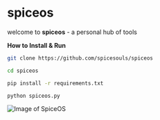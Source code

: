 # spiceos

welcome to **spiceos** - a personal hub of tools

**How to Install & Run**
```bash
git clone https://github.com/spicesouls/spiceos

cd spiceos

pip install -r requirements.txt

python spiceos.py
```
![Image of SpiceOS](https://github.com/spicesouls/spiceos/LLRlDbt68q.gif)
